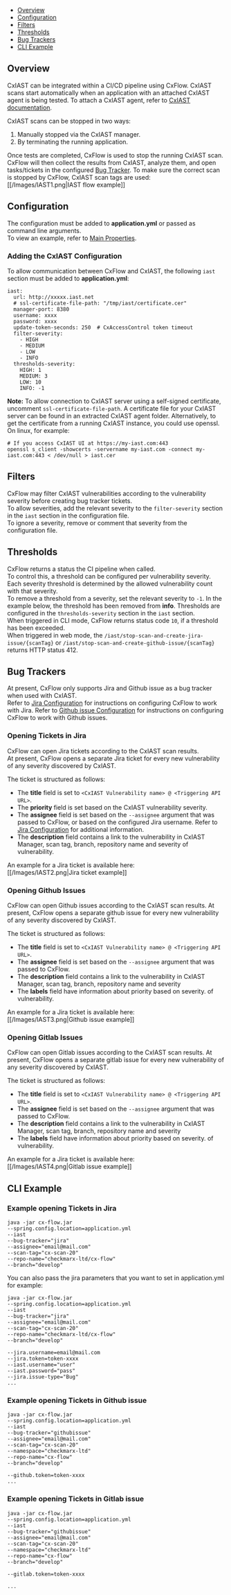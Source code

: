 * [Overview](#Overview)
* [Configuration](#configuration)
* [Filters](#filters)
* [Thresholds](#thresholds)
* [Bug Trackers](#bugTrackers)
* [CLI Example](#cliExample)

## <a name="Overview">Overview</a>
CxIAST can be integrated within a CI/CD pipeline using CxFlow.
CxIAST scans start automatically when an application with an attached CxIAST agent is being tested.
To attach a CxIAST agent, refer to [CxIAST documentation](https://checkmarx.atlassian.net/wiki/spaces/CCD/pages/727417048/Configuring+the+AUT+Environment).

CxIAST scans can be stopped in two ways:
1. Manually stopped via the CxIAST manager.
2. By terminating the running application.

Once tests are completed, CxFlow is used to stop the running CxIAST scan.
CxFlow will then collect the results from CxIAST, analyze them, and open tasks/tickets in the configured [Bug Tracker](#bugTrackers).
To make sure the correct scan is stopped by CxFlow, CxIAST scan tags are used:  
[[/Images/IAST1.png|IAST flow example]]

## <a name="configuration">Configuration</a>
The configuration must be added to **application.yml** or passed as command line arguments.  
To view an example, refer to [Main Properties](https://github.com/checkmarx-ltd/cx-flow/wiki/Configuration#main).

### Adding the CxIAST Configuration
To allow communication between CxFlow and CxIAST, the following `iast` section must be added to **application.yml**:
```
iast:
  url: http://xxxxx.iast.net
  # ssl-certificate-file-path: "/tmp/iast/certificate.cer"
  manager-port: 8380
  username: xxxx
  password: xxxx
  update-token-seconds: 250  # CxAccessControl token timeout
  filter-severity:
    - HIGH
    - MEDIUM
    - LOW
    - INFO
  thresholds-severity:
    HIGH: 1
    MEDIUM: 3
    LOW: 10
    INFO: -1
```
**Note:** To allow connection to CxIAST server using a self-signed certificate, uncomment `ssl-certificate-file-path`.
A certificate file for your CxIAST server can be found in an extracted CxIAST agent folder.
Alternatively, to get the certificate from a running CxIAST instance, you could use openssl.  
On linux, for example:
```
# If you access CxIAST UI at https://my-iast.com:443
openssl s_client -showcerts -servername my-iast.com -connect my-iast.com:443 < /dev/null > iast.cer
```
 
## <a name="filters">Filters</a>
CxFlow may filter CxIAST vulnerabilities according to the vulnerability severity before creating bug tracker tickets.  
To allow severities, add the relevant severity to the `filter-severity` section in the `iast` section in the configuration file.  
To ignore a severity, remove or comment that severity from the configuration file.

## <a name="thresholds">Thresholds</a>
CxFlow returns a status the CI pipeline when called.  
To control this, a threshold can be configured per vulnerability severity.  
Each severity threshold is determined by the allowed vulnerability count with that severity.  
To remove a threshold from a severity, set the relevant severity to `-1`. In the example below, the threshold has been removed
from **info**. Thresholds are configured in the `thresholds-severity` section in the `iast` section.  
When triggered in CLI mode, CxFlow returns status code `10`, if a threshold has been exceeded.  
When triggered in web mode, the `/iast/stop-scan-and-create-jira-issue/{scanTag}`
or `/iast/stop-scan-and-create-github-issue/{scanTag}` returns HTTP status 412.

## <a name="bugTrackers">Bug Trackers</a>

At present, CxFlow only supports Jira and Github issue as a bug tracker when used with CxIAST.  
Refer to [Jira Configuration](https://github.com/checkmarx-ltd/cx-flow/wiki/Bug-Trackers-and-Feedback-Channels#jira) for
instructions on configuring CxFlow to work with Jira. Refer
to [Github issue Configuration](https://github.com/checkmarx-ltd/cx-flow/wiki/Bug-Trackers-and-Feedback-Channels#github) for
instructions on configuring CxFlow to work with Github issues.

### Opening Tickets in Jira
CxFlow can open Jira tickets according to the CxIAST scan results.  
At present, CxFlow opens a separate Jira ticket for every new vulnerability of any severity discovered by CxIAST.

The ticket is structured as follows:

- The **title** field is set to `<CxIAST Vulnerability name> @ <Triggering API URL>`.
- The **priority** field is set based on the CxIAST vulnerability severity.
- The **assignee** field is set based on the `--assignee` argument that was passed to CxFlow, or based on the configured Jira
  username. Refer to [Jira Configuration](https://github.com/checkmarx-ltd/cx-flow/wiki/Bug-Trackers-and-Feedback-Channels#jira)
  for additional information.
- The **description** field contains a link to the vulnerability in CxIAST Manager, scan tag, branch, repository name and severity
  of vulnerability.

An example for a Jira ticket is available here:  
[[/Images/IAST2.png|Jira ticket example]]

### Opening Github Issues

CxFlow can open Github issues according to the CxIAST scan results. At present, CxFlow opens a separate github issue for every new
vulnerability of any severity discovered by CxIAST.

The ticket is structured as follows:

- The **title** field is set to `<CxIAST Vulnerability name> @ <Triggering API URL>`.
- The **assignee** field is set based on the `--assignee` argument that was passed to CxFlow.
- The **description** field contains a link to the vulnerability in CxIAST Manager, scan tag, branch, repository name and severity
- The **labels** field have information about priority based on severity. of vulnerability.

An example for a Jira ticket is available here:  
[[/Images/IAST3.png|Github issue example]]

### Opening Gitlab Issues

CxFlow can open Gitlab issues according to the CxIAST scan results. At present, CxFlow opens a separate gitlab issue for every new
vulnerability of any severity discovered by CxIAST.

The ticket is structured as follows:

- The **title** field is set to `<CxIAST Vulnerability name> @ <Triggering API URL>`.
- The **assignee** field is set based on the `--assignee` argument that was passed to CxFlow.
- The **description** field contains a link to the vulnerability in CxIAST Manager, scan tag, branch, repository name and severity
- The **labels** field have information about priority based on severity. of vulnerability.

An example for a Jira ticket is available here:  
[[/Images/IAST4.png|Gitlab issue example]]

## <a name="cliExample">CLI Example</a>

### Example opening Tickets in Jira

```
java -jar cx-flow.jar 
--spring.config.location=application.yml
--iast
--bug-tracker="jira"
--assignee="email@mail.com"
--scan-tag="cx-scan-20"
--repo-name="checkmarx-ltd/cx-flow"
--branch="develop"
```

You can also pass the jira parameters that you want to set in application.yml for example:

```
java -jar cx-flow.jar 
--spring.config.location=application.yml
--iast
--bug-tracker="jira"
--assignee="email@mail.com"
--scan-tag="cx-scan-20"
--repo-name="checkmarx-ltd/cx-flow"
--branch="develop"

--jira.username=email@mail.com
--jira.token=token-xxxx
--iast.username="user"
--iast.password="pass"
--jira.issue-type="Bug"
...
```

### Example opening Tickets in Github issue

```
java -jar cx-flow.jar 
--spring.config.location=application.yml
--iast
--bug-tracker="githubissue"
--assignee="email@mail.com"
--scan-tag="cx-scan-20"
--namespace="checkmarx-ltd"
--repo-name="cx-flow"
--branch="develop"

--github.token=token-xxxx
...
```

### Example opening Tickets in Gitlab issue

```
java -jar cx-flow.jar 
--spring.config.location=application.yml
--iast
--bug-tracker="githubissue"
--assignee="email@mail.com"
--scan-tag="cx-scan-20"
--namespace="checkmarx-ltd"
--repo-name="cx-flow"
--branch="develop"

--gitlab.token=token-xxxx

...
```

